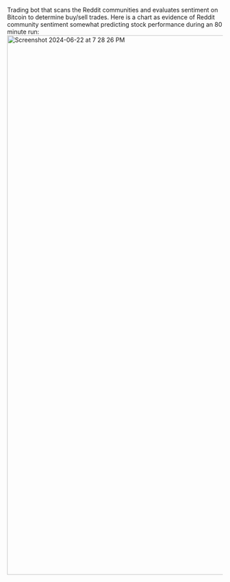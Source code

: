 Trading bot that scans the Reddit communities and evaluates sentiment on Bitcoin to determine buy/sell trades. Here is a chart as evidence of Reddit community sentiment somewhat predicting stock performance during an 80 minute run:<img width="1259" alt="Screenshot 2024-06-22 at 7 28 26 PM" src="https://github.com/Blahdude/trading-bot/assets/84264585/5d790f09-7546-48fa-99e1-4110814daf93">
